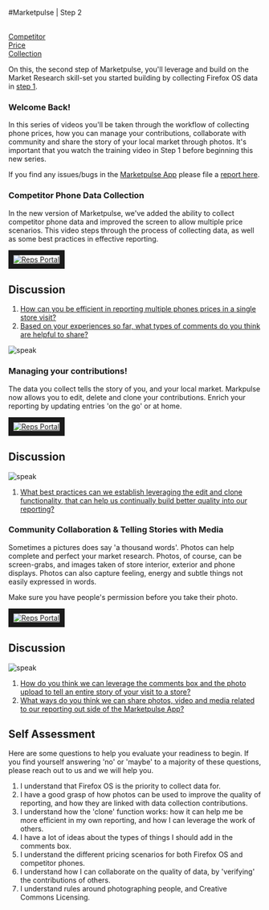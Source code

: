 
#Marketpulse | Step 2

<br>

<a class="btn btn-lg btn-info ladder-step" href="/modules/marketpulse_activities/step_2/">
  <i class="fa fa-users fa-4x pull-left"></i>Competitor<br>Price<br> Collection</a>


On this, the second step of Marketpulse, you'll leverage and build on the Market Research skill-set you started building by collecting Firefox OS data in [step 1](/modules/marketpulse_activities/step_1/).

### Welcome Back!

In this series of videos you'll be taken through the workflow of collecting phone prices, how you can manage your contributions, collaborate with community and share the story of your local market through photos. It's important that you watch the training video in Step 1 before beginning this new series.

<i class="fa fa-lightbulb-o fa-2x pull-left"></i> If you find any issues/bugs in the [Marketpulse App](https://marketpulse.mozilla.community/activities/) please file a [report here](https://github.com/mozilla/marketpulse/issues).

### Competitor Phone Data Collection 

In the new version of Marketpulse, we've added the ability to collect competitor phone data and improved the screen to allow multiple price scenarios. This video steps through the process of collecting data, as well as some best practices in effective reporting.

<a href="https://www.youtube.com/watch?v=QO9FuOt9S_Y
" target="_blank"><img src="http://img.youtube.com/vi/QO9FuOt9S_Y/0.jpg" 
alt="Reps Portal"  border="10" /></a>
<br/>


## Discussion


1. [How can you be efficient in reporting multiple phones prices in a single store visit?](https://discourse.mozilla-community.org/t/step-2-video-1-efficiency/2113)
2. [Based on your experiences so far, what types of comments do you think are helpful to share?](https://discourse.mozilla-community.org/t/step-2-video-1-shared-experiences/2114)  

![speak](http://tiptoes.ca/wp-content/uploads/2015/03/speech-16.png)

### Managing your contributions!

The data you collect tells the story of you, and your local market.  Markpulse now allows you to edit, delete and clone your contributions. Enrich your reporting by updating entries 'on the go' or at home. 

<a href="https://www.youtube.com/watch?v=R0LyCTnFXzY
" target="_blank"><img src="http://img.youtube.com/vi/R0LyCTnFXzY/0.jpg" 
alt="Reps Portal"  border="10" /></a>
<br/>

## Discussion
![speak](http://tiptoes.ca/wp-content/uploads/2015/03/speech-16.png)

1. [What best practices can we establish leveraging the edit and clone functionality, that can help us continually build better quality into our reporting?](https://discourse.mozilla-community.org/t/step-2-video-2-improving-quality/2115/1)



### Community Collaboration & Telling Stories with Media

Sometimes a pictures does say 'a thousand words'. Photos can help complete and perfect your market research.  Photos, of course, can be screen-grabs, and images taken of store interior, exterior and phone displays.  Photos can also capture feeling, energy and subtle things not easily expressed in words.  

<i class="fa fa-lightbulb-o fa-2x pull-left"></i>  Make sure you have people's permission before you take their photo.

<a href="https://www.youtube.com/watch?v=mhWuj3PqABo
" target="_blank"><img src="http://img.youtube.com/vi/mhWuj3PqABo/0.jpg" 
alt="Reps Portal"  border="10" /></a>
<br/>

## Discussion
![speak](http://tiptoes.ca/wp-content/uploads/2015/03/speech-16.png)


1.  [How do you think we can leverage the comments box and the photo upload to tell an entire story of your visit to a store?](https://discourse.mozilla-community.org/t/step-2-video-3-commenting-photos/2116)
2.  [What ways do you think we can share photos, video and media related to our reporting out side of the Marketpulse App?](https://discourse.mozilla-community.org/t/step-2-video-3-community-sharing-collaboration/2117)


## Self Assessment

Here are some questions to help you evaluate your readiness to begin. If you find yourself answering 'no' or 'maybe' to a majority of these questions, please reach out to us and we will help you. 

1. I understand that Firefox OS is the priority to collect data for.
2. I have a good grasp of how photos can be used to improve the quality of reporting, and how they are linked with data collection contributions.
3. I understand how the 'clone' function works: how it can help me be more efficient in my own reporting, and how I can leverage the work of others.
4. I have a lot of ideas about the types of things I should add in the comments box.
5. I understand the different pricing scenarios for both Firefox OS and competitor phones.
6. I understand how I can collaborate on the quality of data, by 'verifying' the contributions of others.
7. I understand rules around photographing people, and Creative Commons Licensing.


